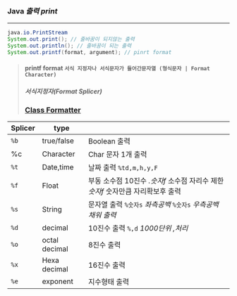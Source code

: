 ### Java _출력 print_ 

---

```java
java.io.PrintStream
System.out.print(); // 줄바꿈이 되지않는 출력
System.out.println(); // 줄바꿈이 되는 출력
System.out.printf(format, argument); // pinrt format
```

> #### printf format `서식 지정자나 서식문자가 들어간문자열 (형식문자 | Format Character)`
>
> #### _서식지정자(Format Splicer)_
>
> ### [Class Formatter](https://docs.oracle.com/javase/7/docs/api/java/util/Formatter.html)

| Splicer | type          |                                                              |
| ------- | ------------- | ------------------------------------------------------------ |
| `%b`    | true/false    | Boolean 출력                                                 |
| %c      | Character     | Char 문자 1개 출력                                           |
| `%t`    | Date,time     | 날짜 출력 `%td,m,h,y,F`                                      |
| `%f`    | Float         | 부동 소수점 10진수 *.숫자f* 소수점 자리수 제한 *숫자f* 숫자만큼 자리확보후 출력 |
| `%s`    | String        | 문자열 출력 `%숫자s` *좌측공백* `%숫자s` _우측공백 채워 출력_ |
| `%d`    | decimal       | 10진수 출력 `%,d` _1000단위 ,처리_                           |
| `%o`    | octal decimal | 8진수 출력                                                   |
| `%x`    | Hexa decimal  | 16진수 출력                                                  |
| `%e`    | exponent      | 지수형태 출력                                                |

